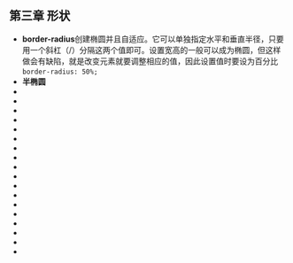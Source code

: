 <!--
 * @Author: your name
 * @Date: 2021-07-08 09:55:08
 * @LastEditTime: 2021-07-08 12:41:02
 * @LastEditors: Please set LastEditors
 * @Description: In User Settings Edit
 * @FilePath: \notes\study notes\css-study\css-style-3.md
-->

## 第三章 形状

-   **border-radius**创建椭圆并且自适应。它可以单独指定水平和垂直半径，只要用一个斜杠（/）分隔这两个值即可。设置宽高的一般可以成为椭圆，但这样做会有缺陷，就是改变元素就要调整相应的值，因此设置值时要设为百分比`border-radius: 50%;`
-   **半椭圆**
-
-
-
-
-
-
-
-
-
-
-
-
-
-
-
-
-
-
